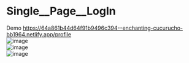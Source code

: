# Single__Page__LogIn <br>
Demo https://64a861b44d64f91b9496c394--enchanting-cucurucho-bb1964.netlify.app/profile <br>
![image](https://github.com/MahsumaRezai/Single__Page__LogIn/assets/110189253/dc685430-7786-404a-8a3b-94a6bdc2d620) <br>
![image](https://github.com/MahsumaRezai/Single__Page__LogIn/assets/110189253/d3e81d92-8fd3-4579-b0d0-a74cd5adece4)<br>
![image](https://github.com/MahsumaRezai/Single__Page__LogIn/assets/110189253/6ac89f0b-7050-4d88-997b-18f85eea3765)


